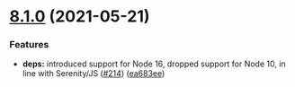 # [8.1.0](https://github.com/protractor-cucumber-framework/protractor-cucumber-framework/compare/v8.0.4...v8.1.0) (2021-05-21)


### Features

* **deps:** introduced support for Node 16, dropped support for Node 10, in line with Serenity/JS ([#214](https://github.com/protractor-cucumber-framework/protractor-cucumber-framework/issues/214)) ([ea683ee](https://github.com/protractor-cucumber-framework/protractor-cucumber-framework/commit/ea683eea7658accf1bbd65a411a5aae32cac8ee0))
